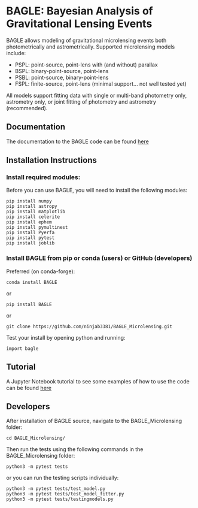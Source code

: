 # BAGLE: Bayesian Analysis of Gravitational Lensing Events

BAGLE allows modeling of gravitational microlensing events both photometrically and astrometrically. Supported microlensing models include:

- PSPL: point-source, point-lens with (and without) parallax
- BSPL: binary-point-source, point-lens
- PSBL: point-source, binary-point-lens
- FSPL: finite-source, point-lens (minimal support... not well tested yet)
     
All models support fitting data with single or multi-band photometry only, astrometry only, or joint fitting of photometry and astrometry (recommended).

## Documentation
The documentation to the BAGLE code can be found [here](https://bagle.readthedocs.io/en/latest/)

## Installation Instructions
### Install required modules:
Before you can use BAGLE, you will need to install the following modules:

    pip install numpy
    pip install astropy
    pip install matplotlib 
    pip install celerite 
    pip install ephem
    pip install pymultinest
    pip install Pyerfa
    pip install pytest 
    pip install joblib
      
### Install BAGLE from pip or conda (users) or GitHub (developers)
Preferred (on conda-forge):

    conda install BAGLE

or 

    pip install BAGLE

or 

    git clone https://github.com/ninjab3381/BAGLE_Microlensing.git

Test your install by opening python and running:

    import bagle

## Tutorial
A Jupyter Notebook tutorial to see some examples of how to use the code can be found [here](./BAGLE_TUTORIAL.ipynb)

## Developers
After installation of BAGLE source, navigate to the BAGLE_Microlensing folder:

    cd BAGLE_Microlensing/      
      
Then run the tests using the following commands in the BAGLE_Microlensing folder:

    python3 -m pytest tests
      
or you can run the testing scripts individually:
      
    python3 -m pytest tests/test_model.py
    python3 -m pytest tests/test_model_fitter.py
    python3 -m pytest tests/testingmodels.py

